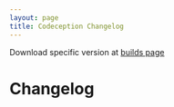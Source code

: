 ```yaml
---
layout: page
title: Codeception Changelog
---
```


<div class="alert alert-warning">Download specific version at <a href="/builds">builds page</a></div>

# Changelog



